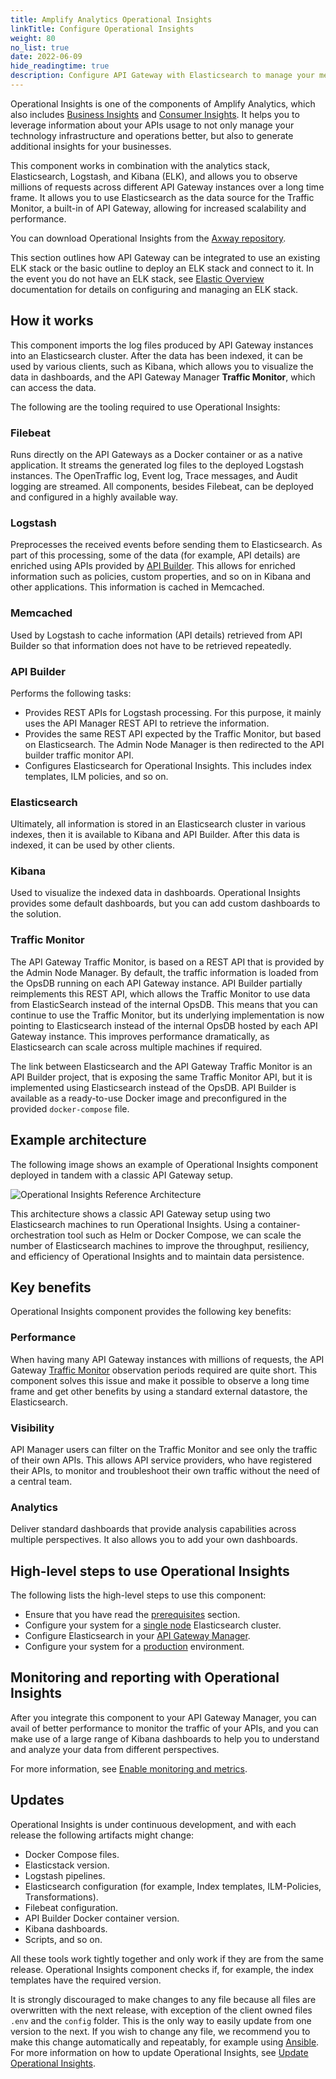 ```yaml
---
title: Amplify Analytics Operational Insights
linkTitle: Configure Operational Insights
weight: 80
no_list: true
date: 2022-06-09
hide_readingtime: true
description: Configure API Gateway with Elasticsearch to manage your metrics database and use the Operational Insights component to observe millions of requests across different API Gateway instances.
---
```


Operational Insights is one of the components of Amplify Analytics, which also includes [Business Insights](https://docs.axway.com/bundle/amplify-central/page/docs/get_actionable_insights/business_insights/index.html) and [Consumer Insights](https://docs.axway.com/bundle/amplify-central/page/docs/manage_marketplace/consumer_experience/consumer_insights/index.html). It helps you to leverage information about your APIs usage to not only manage your technology infrastructure and operations better, but also to generate additional insights for your businesses.

This component works in combination with the analytics stack, Elasticsearch, Logstash, and Kibana (ELK), and allows you to observe millions of requests across different API Gateway instances over a long time frame. It allows you to use Elasticsearch as the data source for the Traffic Monitor, a built-in of API Gateway, allowing for increased scalability and performance.

You can download Operational Insights from the [Axway repository](http://repository.axway.com).

This section outlines how API Gateway can be integrated to use an existing ELK stack or the basic outline to deploy an ELK stack and connect to it. In the event you do not have an ELK stack, see [Elastic Overview](https://www.elastic.co/guide/en/elastic-stack/7.17/overview.html) documentation for details on configuring and managing an ELK stack.

## How it works

This component imports the log files produced by API Gateway instances into an Elasticsearch cluster. After the data has been indexed, it can be used by various clients, such as Kibana, which allows you to visualize the data in dashboards, and the API Gateway Manager **Traffic Monitor**, which can access the data.

The following are the tooling required to use Operational Insights:

### Filebeat

Runs directly on the API Gateways as a Docker container or as a native application. It streams the generated log files to the deployed Logstash instances. The OpenTraffic log, Event log, Trace messages, and Audit logging are streamed. All components, besides Filebeat, can be deployed and configured in a highly available way.

### Logstash

Preprocesses the received events before sending them to Elasticsearch. As part of this processing, some of the data (for example, API details) are enriched using APIs provided by [API Builder](/docs/api_mgmt_overview/api_mgmt_components/apibuilder/). This allows for enriched information such as policies, custom properties, and so on in Kibana and other applications. This information is cached in Memcached.

### Memcached

Used by Logstash to cache information (API details) retrieved from API Builder so that information does not have to be retrieved repeatedly.

### API Builder

Performs the following tasks:

* Provides REST APIs for Logstash processing. For this purpose, it mainly uses the API Manager REST API to retrieve the information.
* Provides the same REST API expected by the Traffic Monitor, but based on Elasticsearch. The Admin Node Manager is then redirected to the API builder traffic monitor API.
* Configures Elasticsearch for Operational Insights. This includes index templates, ILM policies, and so on.

### Elasticsearch

Ultimately, all information is stored in an Elasticsearch cluster in various indexes, then it is available to Kibana and API Builder. After this data is indexed, it can be used by other clients.

### Kibana

Used to visualize the indexed data in dashboards. Operational Insights provides some default dashboards, but you can add custom dashboards to the solution.

### Traffic Monitor

The API Gateway Traffic Monitor, is based on a REST API that is provided by the Admin Node Manager. By default, the traffic information is loaded from the OpsDB running on each API Gateway instance. API Builder partially reimplements this REST API, which allows the Traffic Monitor to use data from ElasticSearch instead of the internal OpsDB. This means that you can continue to use the Traffic Monitor, but its underlying implementation is now pointing to Elasticsearch instead of the internal OpsDB hosted by each API Gateway instance. This improves performance dramatically, as Elasticsearch can scale across multiple machines if required.

The link between Elasticsearch and the API Gateway Traffic Monitor is an API Builder project, that is exposing the same Traffic Monitor API, but it is implemented using Elasticsearch instead of the OpsDB. API Builder is available as a ready-to-use Docker image and preconfigured in the provided `docker-compose` file.

## Example architecture

The following image shows an example of Operational Insights component deployed in tandem with a classic API Gateway setup.

![Operational Insights Reference Architecture](/Images/op_insights/op_insights_DockerComposeArchitecture.png)

This architecture shows a classic API Gateway setup using two Elasticsearch machines to run Operational Insights. Using a container-orchestration tool such as Helm or Docker Compose, we can scale the number of Elasticsearch machines to improve the throughput, resiliency, and efficiency of Operational Insights and to maintain data persistence.

## Key benefits

Operational Insights component provides the following key benefits:

### Performance

When having many API Gateway instances with millions of requests, the API Gateway [Traffic Monitor](/docs/apim_reference/monitor_traffic_events_metrics/) observation periods required are quite short. This component solves this issue and make it possible to observe a long time frame and get other benefits by using a standard external datastore, the Elasticsearch.

### Visibility

API Manager users can filter on the Traffic Monitor and see only the traffic of their own APIs. This allows API service providers, who have registered their APIs, to monitor and troubleshoot their own traffic without the need of a central team.

### Analytics

Deliver standard dashboards that provide analysis capabilities across multiple perspectives. It also allows you to add your own dashboards.

## High-level steps to use Operational Insights

The following lists the high-level steps to use this component:

* Ensure that you have read the [prerequisites](/docs/operational_insights/op_insights_prerequisites/) section.
* Configure your system for a [single node](/docs/operational_insights/op_insights_basic_setup) Elasticsearch cluster.
* Configure Elasticsearch in your [API Gateway Manager](/docs/operational_insights/production_setup/op_insights_setup_prod_docker/#configure-api-manager).
* Configure your system for a [production](/docs/operational_insights/production_setup/) environment.

## Monitoring and reporting with Operational Insights

After you integrate this component to your API Gateway Manager, you can avail of better performance to monitor the traffic of your APIs, and you can make use of a large range of Kibana dashboards to help you to understand and analyze your data from different perspectives.

For more information, see [Enable monitoring and metrics](/docs/operational_insights/additional_features/op_insights_monitoring/).

## Updates

Operational Insights is under continuous development, and with each release the following artifacts might change:

* Docker Compose files.
* Elasticstack version.
* Logstash pipelines.
* Elasticsearch configuration (for example, Index templates, ILM-Policies, Transformations).
* Filebeat configuration.
* API Builder Docker container version.
* Kibana dashboards.
* Scripts, and so on.

All these tools work tightly together and only work if they are from the same release. Operational Insights component checks if, for example, the index templates have the required version.

It is strongly discouraged to make changes to any file because all files are overwritten with the next release, with exception of the client owned files `.env` and the `config` folder. This is the only way to easily update from one version to the next. If you wish to change any file, we recommend you to make this change automatically and repeatably, for example using [Ansible](https://www.ansible.com). For more information on how to update Operational Insights, see [Update Operational Insights](/docs/operational_insights/op_insights_update_operational_insights/).